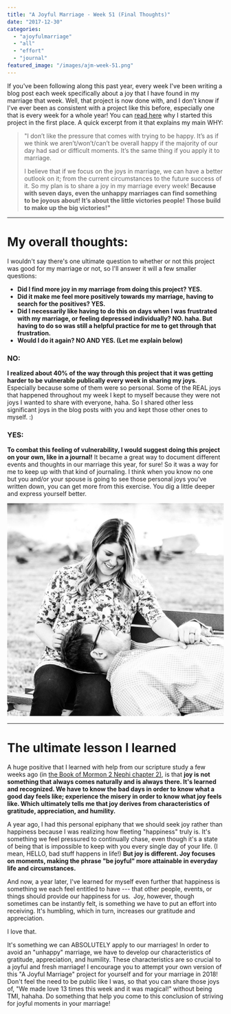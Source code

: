 ```yaml
---
title: "A Joyful Marriage - Week 51 (Final Thoughts)"
date: "2017-12-30"
categories: 
  - "ajoyfulmarriage"
  - "all"
  - "effort"
  - "journal"
featured_image: "/images/ajm-week-51.png"
---
```


If you've been following along this past year, every week I've been writing a blog post each week specifically about a joy that I have found in my marriage that week. Well, that project is now done with, and I don't know if I've ever been as consistent with a project like this before, especially one that is every week for a whole year! You can [read here](https://freshlymarried.com/ajoyfulmarriage-week-1/) why I started this project in the first place. A quick excerpt from it that explains my main WHY:

> "I don’t like the pressure that comes with trying to be happy. It’s as if we think we aren’t/won’t/can’t be overall happy if the majority of our day had sad or difficult moments. It’s the same thing if you apply it to marriage.
> 
> I believe that if we focus on the joys in marriage, we can have a better outlook on it; from the current circumstances to the future success of it. So my plan is to share a joy in my marriage every week! **Because with seven days, even the unhappy marriages can find something to be joyous about! It’s about the little victories people! Those build to make up the big victories!"**

* * *

# My overall thoughts:

I wouldn't say there's one ultimate question to whether or not this project was good for my marriage or not, so I'll answer it will a few smaller questions:

- **Did I find more joy in my marriage from doing this project? YES.**
- **Did it make me feel more positively towards my marriage, having to search for the positives? YES.**
- **Did I necessarily like having to do this on days when I was frustrated with my marriage, or feeling depressed individually? NO. haha. But having to do so was still a helpful practice for me to get through that frustration.**
- **Would I do it again? NO AND YES. (Let me explain below)**

### NO:

**I realized about 40% of the way through this project that it was getting harder to be vulnerable publically every week in sharing my joys**. Especially because some of them were so personal. Some of the REAL joys that happened throughout my week I kept to myself because they were not joys I wanted to share with everyone, haha. So I shared other less significant joys in the blog posts with you and kept those other ones to myself. :)

### YES:

**To combat this feeling of vulnerability, I would suggest doing this project on your own, like in a journal!** It became a great way to document different events and thoughts in our marriage this year, for sure! So it was a way for me to keep up with that kind of journaling. I think when you know no one but you and/or your spouse is going to see those personal joys you've written down, you can get more from this exercise. You dig a little deeper and express yourself better.

![a joyful marriage, finding more joy, joy in 2017, finding more joy in 2017, joyful projects, projects on joy, live joyfully, marriage advice, marriage help, lds newlyweds, newlywed help](/images/IMG_0091.jpg)

* * *

# The ultimate lesson I learned

A huge positive that I learned with help from our scripture study a few weeks ago (in [the Book of Mormon 2 Nephi chapter 2)](https://www.lds.org/scriptures/bofm/2-ne/2?lang=eng), is that **joy is not something that always comes naturally and is always there. It's learned and recognized. We have to know the bad days in order to know what a good day feels like; experience the misery in order to know what joy feels like. Which ultimately tells me that joy derives from characteristics of gratitude, appreciation, and humility.**

A year ago, I had this personal epiphany that we should seek joy rather than happiness because I was realizing how fleeting "happiness" truly is. It's something we feel pressured to continually chase, even though it's a state of being that is impossible to keep with you every single day of your life. (I mean, HELLO, bad stuff happens in life!) **But joy is different. Joy focuses on moments, making the phrase "be joyful" more attainable in everyday life and circumstances.**

And now, a year later, I've learned for myself even further that happiness is something we each feel entitled to have --- that other people, events, or things should provide our happiness for us.  Joy, however, though sometimes can be instantly felt, is something we have to put an effort into receiving. It's humbling, which in turn, increases our gratitude and appreciation.

I love that.

It's something we can ABSOLUTELY apply to our marriages! In order to avoid an "unhappy" marriage, we have to develop our characteristics of gratitude, appreciation, and humility. These characteristics are so crucial to a joyful and fresh marriage! I encourage you to attempt your own version of this "A Joyful Marriage" project for yourself and for your marriage in 2018! Don't feel the need to be public like I was, so that you can share those joys of, "We made love 13 times this week and it was magical!" without being TMI, hahaha. Do something that help you come to this conclusion of striving for joyful moments in your marriage!
